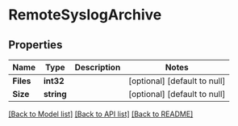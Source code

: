 # RemoteSyslogArchive

## Properties
Name | Type | Description | Notes
------------ | ------------- | ------------- | -------------
**Files** | **int32** |  | [optional] [default to null]
**Size** | **string** |  | [optional] [default to null]

[[Back to Model list]](../README.md#documentation-for-models) [[Back to API list]](../README.md#documentation-for-api-endpoints) [[Back to README]](../README.md)

